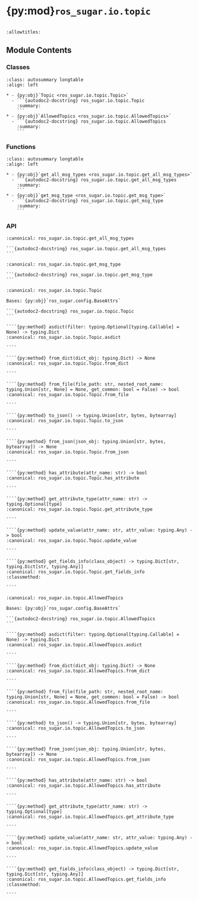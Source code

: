 # {py:mod}`ros_sugar.io.topic`

```{py:module} ros_sugar.io.topic
```

```{autodoc2-docstring} ros_sugar.io.topic
:allowtitles:
```

## Module Contents

### Classes

````{list-table}
:class: autosummary longtable
:align: left

* - {py:obj}`Topic <ros_sugar.io.topic.Topic>`
  - ```{autodoc2-docstring} ros_sugar.io.topic.Topic
    :summary:
    ```
* - {py:obj}`AllowedTopics <ros_sugar.io.topic.AllowedTopics>`
  - ```{autodoc2-docstring} ros_sugar.io.topic.AllowedTopics
    :summary:
    ```
````

### Functions

````{list-table}
:class: autosummary longtable
:align: left

* - {py:obj}`get_all_msg_types <ros_sugar.io.topic.get_all_msg_types>`
  - ```{autodoc2-docstring} ros_sugar.io.topic.get_all_msg_types
    :summary:
    ```
* - {py:obj}`get_msg_type <ros_sugar.io.topic.get_msg_type>`
  - ```{autodoc2-docstring} ros_sugar.io.topic.get_msg_type
    :summary:
    ```
````

### API

````{py:function} get_all_msg_types(msg_types_module: types.ModuleType = supported_types) -> typing.List[typing.Type[ros_sugar.io.supported_types.SupportedType]]
:canonical: ros_sugar.io.topic.get_all_msg_types

```{autodoc2-docstring} ros_sugar.io.topic.get_all_msg_types
```
````

````{py:function} get_msg_type(type_name: typing.Union[typing.Type[ros_sugar.io.supported_types.SupportedType], str], msg_types_module: typing.Optional[types.ModuleType] = supported_types) -> typing.Union[typing.Type[ros_sugar.io.supported_types.SupportedType], str]
:canonical: ros_sugar.io.topic.get_msg_type

```{autodoc2-docstring} ros_sugar.io.topic.get_msg_type
```
````

`````{py:class} Topic
:canonical: ros_sugar.io.topic.Topic

Bases: {py:obj}`ros_sugar.config.BaseAttrs`

```{autodoc2-docstring} ros_sugar.io.topic.Topic
```

````{py:method} asdict(filter: typing.Optional[typing.Callable] = None) -> typing.Dict
:canonical: ros_sugar.io.topic.Topic.asdict

````

````{py:method} from_dict(dict_obj: typing.Dict) -> None
:canonical: ros_sugar.io.topic.Topic.from_dict

````

````{py:method} from_file(file_path: str, nested_root_name: typing.Union[str, None] = None, get_common: bool = False) -> bool
:canonical: ros_sugar.io.topic.Topic.from_file

````

````{py:method} to_json() -> typing.Union[str, bytes, bytearray]
:canonical: ros_sugar.io.topic.Topic.to_json

````

````{py:method} from_json(json_obj: typing.Union[str, bytes, bytearray]) -> None
:canonical: ros_sugar.io.topic.Topic.from_json

````

````{py:method} has_attribute(attr_name: str) -> bool
:canonical: ros_sugar.io.topic.Topic.has_attribute

````

````{py:method} get_attribute_type(attr_name: str) -> typing.Optional[type]
:canonical: ros_sugar.io.topic.Topic.get_attribute_type

````

````{py:method} update_value(attr_name: str, attr_value: typing.Any) -> bool
:canonical: ros_sugar.io.topic.Topic.update_value

````

````{py:method} get_fields_info(class_object) -> typing.Dict[str, typing.Dict[str, typing.Any]]
:canonical: ros_sugar.io.topic.Topic.get_fields_info
:classmethod:

````

`````

`````{py:class} AllowedTopics
:canonical: ros_sugar.io.topic.AllowedTopics

Bases: {py:obj}`ros_sugar.config.BaseAttrs`

```{autodoc2-docstring} ros_sugar.io.topic.AllowedTopics
```

````{py:method} asdict(filter: typing.Optional[typing.Callable] = None) -> typing.Dict
:canonical: ros_sugar.io.topic.AllowedTopics.asdict

````

````{py:method} from_dict(dict_obj: typing.Dict) -> None
:canonical: ros_sugar.io.topic.AllowedTopics.from_dict

````

````{py:method} from_file(file_path: str, nested_root_name: typing.Union[str, None] = None, get_common: bool = False) -> bool
:canonical: ros_sugar.io.topic.AllowedTopics.from_file

````

````{py:method} to_json() -> typing.Union[str, bytes, bytearray]
:canonical: ros_sugar.io.topic.AllowedTopics.to_json

````

````{py:method} from_json(json_obj: typing.Union[str, bytes, bytearray]) -> None
:canonical: ros_sugar.io.topic.AllowedTopics.from_json

````

````{py:method} has_attribute(attr_name: str) -> bool
:canonical: ros_sugar.io.topic.AllowedTopics.has_attribute

````

````{py:method} get_attribute_type(attr_name: str) -> typing.Optional[type]
:canonical: ros_sugar.io.topic.AllowedTopics.get_attribute_type

````

````{py:method} update_value(attr_name: str, attr_value: typing.Any) -> bool
:canonical: ros_sugar.io.topic.AllowedTopics.update_value

````

````{py:method} get_fields_info(class_object) -> typing.Dict[str, typing.Dict[str, typing.Any]]
:canonical: ros_sugar.io.topic.AllowedTopics.get_fields_info
:classmethod:

````

`````
